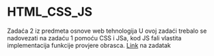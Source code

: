 # HTML_CSS_JS
Zadaća 2 iz predmeta osnove web tehnologija
U ovoj zadaći trebalo se nadovezati na zadaću 1 pomoću CSS i JSa, kod JS fali vlastita implementacija funkcije provjere obrasca. 
[Link](https://github.com/VilimTrakos/HTML_CSS_JS/blob/main/zad2.pdf) na zadatak
